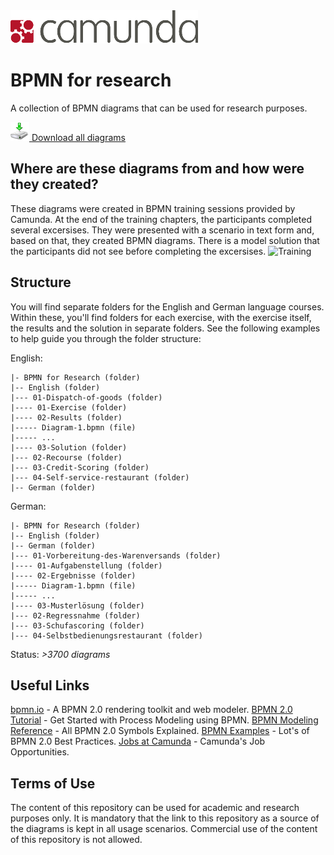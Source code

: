 <a href="http://camunda.org">
  <img src="/content/img/camunda_logo.png"  style="width:300px;height:53px;border:0;" />
</a>

# BPMN for research
A collection of BPMN diagrams that can be used for research purposes.

<a href="https://github.com/camunda/bpmn-for-research/archive/master.zip">
 <img src="/content/img/download.png" style="width:30px;height:30px;border:0;" /> 
 Download all diagrams
</a>

## Where are these diagrams from and how were they created?
These diagrams were created in BPMN training sessions provided by Camunda. At the end of the training chapters, the participants completed several excersises. They were presented with a scenario in text form and, based on that, they created BPMN diagrams. There is a model solution that the participants did not see before completing the excersises.
![Training](https://github.com/camunda/bpmn-for-research/blob/master/content/img/training-process.png)


## Structure
You will find separate folders for the English and German language courses. Within these, you'll find folders for each exercise, with the exercise itself, the results and the solution in separate folders. See the following examples to help guide you through the folder structure:


English:
```
|- BPMN for Research (folder)
|-- English (folder)
|--- 01-Dispatch-of-goods (folder)
|---- 01-Exercise (folder)
|---- 02-Results (folder)
|----- Diagram-1.bpmn (file)
|----- ...
|---- 03-Solution (folder)
|--- 02-Recourse (folder)
|--- 03-Credit-Scoring (folder)
|--- 04-Self-service-restaurant (folder)
|-- German (folder)
```

German:
```
|- BPMN for Research (folder)
|-- English (folder)
|-- German (folder)
|--- 01-Vorbereitung-des-Warenversands (folder)
|---- 01-Aufgabenstellung (folder)
|---- 02-Ergebnisse (folder)
|----- Diagram-1.bpmn (file)
|----- ...
|---- 03-Musterlösung (folder)
|--- 02-Regressnahme (folder)
|--- 03-Schufascoring (folder)
|--- 04-Selbstbedienungsrestaurant (folder)
```

Status: *>3700 diagrams*

## Useful Links
[bpmn.io](http://bpmn.io) - A BPMN 2.0 rendering toolkit and web modeler.
[BPMN 2.0 Tutorial](https://camunda.org/bpmn/tutorial/) - Get Started with Process Modeling using BPMN.
[BPMN Modeling Reference](https://camunda.org/bpmn/reference/) - All BPMN 2.0 Symbols Explained.
[BPMN Examples](https://camunda.org/bpmn/examples/) - Lot's of BPMN 2.0 Best Practices.
[Jobs at Camunda](http://camunda.com/about/jobs/) - Camunda's Job Opportunities.

## Terms of Use

The content of this repository can be used for academic and research purposes only. It is mandatory that the link to this repository as a source of the diagrams is kept in all usage scenarios. Commercial use of the content of this repository is not allowed. 

